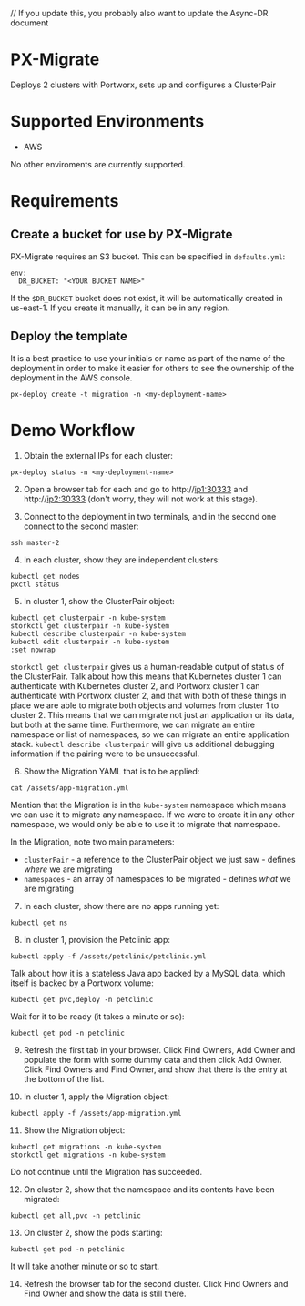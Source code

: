 // If you update this, you probably also want to update the Async-DR document
# PX-Migrate

Deploys 2 clusters with Portworx, sets up and configures a ClusterPair

# Supported Environments

* AWS

No other enviroments are currently supported.

# Requirements

## Create a bucket for use by PX-Migrate

PX-Migrate requires an S3 bucket. This can be specified in `defaults.yml`:

```
env:
  DR_BUCKET: "<YOUR BUCKET NAME>"
```

If the `$DR_BUCKET` bucket does not exist, it will be automatically created in us-east-1. If you create it manually, it can be in any region.

## Deploy the template

It is a best practice to use your initials or name as part of the name of the deployment in order to make it easier for others to see the ownership of the deployment in the AWS console.

```
px-deploy create -t migration -n <my-deployment-name>
```

# Demo Workflow

1. Obtain the external IPs for each cluster:

```
px-deploy status -n <my-deployment-name>
```

2. Open a browser tab for each and go to http://<ip1:30333> and http://<ip2:30333> (don't worry, they will not work at this stage).

3. Connect to the deployment in two terminals, and in the second one connect to the second master:

```
ssh master-2
```

4. In each cluster, show they are independent clusters:

```
kubectl get nodes
pxctl status
```

5. In cluster 1, show the ClusterPair object:

```
kubectl get clusterpair -n kube-system
storkctl get clusterpair -n kube-system
kubectl describe clusterpair -n kube-system
kubectl edit clusterpair -n kube-system
:set nowrap
```

`storkctl get clusterpair` gives us a human-readable output of status of the ClusterPair. Talk about how this means that Kubernetes cluster 1 can authenticate with Kubernetes cluster 2, and Portworx cluster 1 can authenticate with Portworx cluster 2, and that with both of these things in place we are able to migrate both objects and volumes from cluster 1 to cluster 2. This means that we can migrate not just an application or its data, but both at the same time. Furthermore, we can migrate an entire namespace or list of namespaces, so we can migrate an entire application stack. `kubectl describe clusterpair` will give us additional debugging information if the pairing were to be unsuccessful.

6. Show the Migration YAML that is to be applied:

```
cat /assets/app-migration.yml
```

Mention that the Migration is in the `kube-system` namespace which means we can use it to migrate any namespace. If we were to create it in any other namespace, we would only be able to use it to migrate that namespace.

In the Migration, note two main parameters:

* `clusterPair` - a reference to the ClusterPair object we just saw - defines *where* we are migrating
* `namespaces` - an array of namespaces to be migrated - defines *what* we are migrating

7. In each cluster, show there are no apps running yet:

```
kubectl get ns
```

8. In cluster 1, provision the Petclinic app:

```
kubectl apply -f /assets/petclinic/petclinic.yml
```

Talk about how it is a stateless Java app backed by a MySQL data, which itself is backed by a Portworx volume:

```
kubectl get pvc,deploy -n petclinic
```

Wait for it to be ready (it takes a minute or so):

```
kubectl get pod -n petclinic
```

9. Refresh the first tab in your browser. Click Find Owners, Add Owner and populate the form with some dummy data and then click Add Owner. Click Find Owners and Find Owner, and show that there is the entry at the bottom of the list.

10. In cluster 1, apply the Migration object:

```
kubectl apply -f /assets/app-migration.yml
```

11. Show the Migration object:

```
kubectl get migrations -n kube-system
storkctl get migrations -n kube-system
```

Do not continue until the Migration has succeeded.

12. On cluster 2, show that the namespace and its contents have been migrated:

```
kubectl get all,pvc -n petclinic
```

13. On cluster 2, show the pods starting:

```
kubectl get pod -n petclinic
```

It will take another minute or so to start.

14. Refresh the browser tab for the second cluster. Click Find Owners and Find Owner and show the data is still there.
